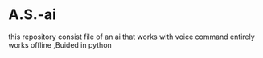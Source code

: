 # A.S.-ai
this repository consist file of an ai that works with voice command entirely works offline ,Buided in python  
